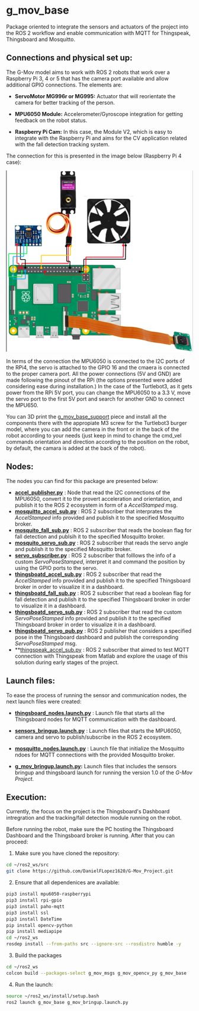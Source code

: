 # g_mov_base

Package oriented to integrate the sensors and actuators of the project into the ROS 2 workflow and enable communication with MQTT for Thingspeak, Thingsboard and Mosquitto.

## Connections and physical set up:

The G-Mov model aims to work with ROS 2 robots that work over a Raspberry Pi 3, 4 or 5 that has the camera port available and allow additional GPIO connections. The elements are:

- **ServoMotor MG996r or MG995:** Actuator that will reorientate the camera for better tracking of the person.

- **MPU6050 Module:** Accelerometer/Gyroscope integration for getting feedback on the robot status.

- **Raspberry Pi Cam:** In this case, the Module V2, which is easy to integrate with the Raspberry Pi and aims for the CV application related with the fall detection tracking system.

The connection for this is presented in the image below (Raspberry Pi 4 case):

![g_mov_connection](/g_mov_base/resource/g_mov_connections.png)

In terms of the connection the MPU6050 is connected to the I2C ports of the RPi4, the servo is attached to the GPIO 16 and the cmaera is connected to the proper camera port. All the power connections (5V and GND) are made following the pinout of the RPi (the options presented were added considering ease during installation.) In the case of the Turtlebot3, as it gets power from the RPi 5V port, you can change the MPU6050 to a 3.3 V, move the servo port to the first 5V port and search for another GND to connect the MPU650.

You can 3D print the [g_mov_base_support](/g_mov_description/mesh_files/base_gmov-Body.stl) piece and install all the components there with the appropiate M3 screw for the Turtlebot3 burger model, where you can add the camera in the front or in the back of the robot according to your needs (just keep in mind to change the cmd_vel commands orientation and direction according to the position on the robot, by default, the camara is added at the back of the robot).

## Nodes:

The nodes you can find for this package are presented below:

- **[accel_publisher.py](/g_mov_base/g_mov_base/accel_publisher.py)** : Node that read the I2C connections of the MPU6050, convert it to the provert acceleration and orientation, and publish it to the ROS 2 ecosystem in form of a *AccelStamped* msg.
- **[mosquitto_accel_sub.py](/g_mov_base/g_mov_base/mosquitto_accel_sub.py)** : ROS 2 subscriber that interprates the *AccelStamped* info provided and publish it to the specified Mosquitto broker.
- **[mosquito_fall_sub.py](/g_mov_base/g_mov_base/mosquitto_fall_sub.py)** : ROS 2 subscriber that reads the boolean flag for fall detection and publsih it to the specified Mosquitto broker.
- **[mosquito_servo_sub.py](/g_mov_base/g_mov_base/mosquitto_servo_sub.py)** : ROS 2 subscriber that reads the servo angle and publish it to the specified Mosquitto broker.
- **[servo_subscriber.py](/g_mov_base/g_mov_base/servo_subscriber.py)** : ROS 2 subscriber that folllows the info of a custom *ServoPoseStamped*, interpret it and command the position by using the GPIO ports to the servo.
- **[thingsboatd_accel_sub.py](/g_mov_base/g_mov_base/thingsboard_accel_sub.py)** : ROS 2 subscriber that read the *AccelStamped* info provided and publish it to the specified Thingsboard broker in order to visualize it in a dashboard.
- **[thingsboatd_fall_sub.py](/g_mov_base/g_mov_base/thingsboard_fall_sub.py)** : ROS 2 subscriber that read a boolean flag for fall detection and publish it to the specified Thingsboard broker in order to visualize it in a dashboard.
- **[thingsboatd_servo_sub.py](/g_mov_base/g_mov_base/thingsboard_servo_sub.py)** : ROS 2 subscriber that read the custom *ServoPoseStamped* info provided and publish it to the specified Thingsboard broker in order to visualize it in a dashboard.
- **[thingsboatd_servo_pub.py](/g_mov_base/g_mov_base/thingsboard_servo_sub.py)** : ROS 2 publisher that considers a specified pose in the Thingsboard dashboard and publish the corresponding *ServoPoseStamped* msg.
- **[thingspeak_accel_sub.py](/g_mov_base/g_mov_base/thingspeak_accel_sub.py) : ROS 2 subscriber that aimed to test MQTT connection with Thingspeak from Matlab and explore the usage of this solution during early stages of the project.

## Launch files:

To ease the process of running the sensor and communication nodes, the next launch files were created: 

- **[thingsboard_nodes.launch.py](/g_mov_base/launch/thingsboard_nodes.launch.py)** : Launch file that starts all the Thingsboard nodes for MQTT communication with the dashboard.

- **[sensors_bringup.launch.py](/g_mov_base/launch/sensors_bringup.launch.py)** : Launch files that starts the MPU6050, camera and servo to publish/subscribe in the ROS 2 ecosystem.

- **[mosquitto_nodes.launch.py](/g_mov_base/launch/mosquitto_nodes.launch.py)** : Launch file that initialize the Mosquitto ndoes for MQTT connections with the provided Mosquitto broker.

- **[g_mov_bringup.launch.py](/g_mov_base/launch/g_mov_bringup.launch.py):** Launch files that includes the sensors bringup and thingsboard launch for running the version 1.0 of the *G-Mov Project*.

## Execution:

Currently, the focus on the project is the Thingsboard's Dashboard intregration and the tracking/fall detection module running on the robot.

Before running the robot, make sure the PC hosting the Thingsboard Dashboard and the Thingsboard broker is running. After that you can proceed:

1. Make sure you have cloned the repository:

~~~bash
cd ~/ros2_ws/src
git clone https://github.com/DanielFLopez1620/G-Mov_Project.git
~~~

2. Ensure that all dependenices are available:

~~~bash
pip3 install mpu6050-raspberrypi 
pip3 install rpi-gpio
pip3 install paho-mqtt
pip3 install ssl
pip3 install DateTime
pip install opencv-python
pip install mediapipe
cd ~/ros2_ws
rosdep install --from-paths src --ignore-src --rosdistro humble -y
~~~

3. Build the packages

~~~bash
cd ~/ros2_ws
colcon build --packages-select g_mov_msgs g_mov_opencv_py g_mov_base
~~~

4. Run the launch:

~~~bash
source ~/ros2_ws/install/setup.bash
ros2 launch g_mov_base g_mov_bringup.launch.py
~~~
